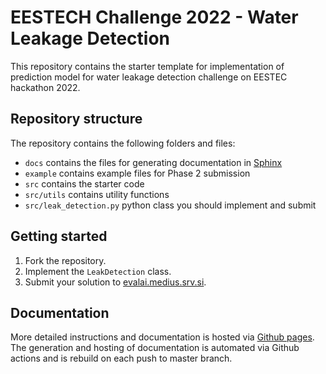 # EESTECH Challenge 2022 - Water Leakage Detection
This repository contains the starter template for implementation of 
prediction model for water leakage detection challenge on EESTEC
hackathon 2022.

## Repository structure
The repository contains the following folders and files:
- `docs` contains the files for generating documentation in [Sphinx](https://www.sphinx-doc.org/en/1.4.9/index.html)
- `example` contains example files for Phase 2 submission
- `src` contains the starter code
- `src/utils` contains utility functions
- `src/leak_detection.py` python class you should implement and submit

## Getting started
1. Fork the repository.
2. Implement the `LeakDetection` class.
3. Submit your solution to [evalai.medius.srv.si](evalai.medius.srv.si).

## Documentation
More detailed instructions and documentation is hosted via 
[Github pages](https://mediusinc.github.io/eestech-challenge-2022/index.html).
The generation and hosting of documentation is automated via Github actions and is rebuild
on each push to master branch.



